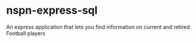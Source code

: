 # nspn-express-sql
An express application that lets you find information on current and retired Football players
